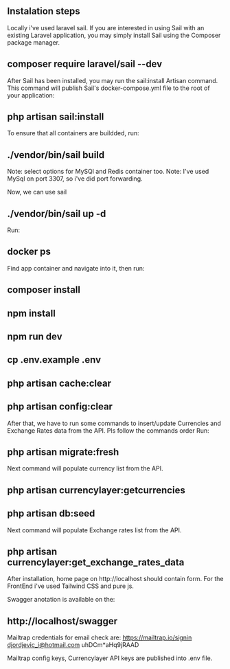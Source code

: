 
## Instalation steps
Locally i've used laravel sail. If you are interested in using Sail with an existing Laravel application, you may simply install Sail using the Composer package manager.
## composer require laravel/sail --dev

After Sail has been installed, you may run the sail:install Artisan command. This command will publish Sail's docker-compose.yml file to the root of your application:

## php artisan sail:install

To ensure that all containers are buildded, run:

## ./vendor/bin/sail build
Note: select options for MySQl and Redis container too. 
Note: I've used MySql on port 3307, so i've did port forwarding. 

Now, we can use sail
## ./vendor/bin/sail up -d

Run:
## docker ps

Find app container and navigate into it, then run:
## composer install
## npm install
## npm run dev
## cp .env.example .env
## php artisan cache:clear
## php artisan config:clear

After that, we have to run some commands to insert/update Currencies and Exchange Rates data from the API. Pls follow the commands order
Run: 
## php artisan migrate:fresh
Next command will populate currency list from the API.
## php artisan currencylayer:getcurrencies
## php artisan db:seed
Next command will populate Exchange rates list from the API.
## php artisan currencylayer:get_exchange_rates_data

After installation, home page on http://localhost should contain form. For the FrontEnd i've used Tailwind CSS and pure js.

Swagger anotation is available on the: 
## http://localhost/swagger

Mailtrap credentials for email check are:
https://mailtrap.io/signin
djordjevic_i@hotmail.com
uhDCm*aHq9jRAAD

Mailtrap config keys, Currencylayer API keys are published into .env file.




